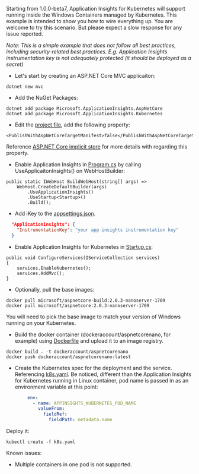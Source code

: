 Starting from 1.0.0-beta7, Application Insights for Kubernetes will support running inside the Windows Containers managed by Kubernetes. This example is intended to show you how to wire everything up. You are welcome to try this scenario. But please expect a slow response for any issue reported.

_Note: This is a simple example that does not follow all best practices, including security-related best practices. E.g. Application Insights instrumentation key is not adequately protected (it should be deployed as a secret)_

* Let's start by creating an ASP.NET Core MVC applicaiton:
```
dotnet new mvc
```
* Add the NuGet Packages:
```
dotnet add package Microsoft.ApplicationInsights.AspNetCore
dotnet add package Microsoft.ApplicationInsights.Kubernetes
```

* Edit the [project file](AspNetCoreNano.csproj), add the following property:
```
<PublishWithAspNetCoreTargetManifest>false</PublishWithAspNetCoreTargetManifest>
```
Reference [ASP.NET Core implicit store](https://docs.microsoft.com/en-us/dotnet/core/deploying/runtime-store#aspnet-core-implicit-store) for more details with regarding this property.

* Enable Application Insights in [Program.cs](Program.cs) by calling UseApplicaitonInsights() on WebHostBuilder:
```
public static IWebHost BuildWebHost(string[] args) =>
    WebHost.CreateDefaultBuilder(args)
        .UseApplicationInsights()
        .UseStartup<Startup>()
        .Build();
```
* Add iKey to the [appsettings.json](appsettings.json).
```json
  "ApplicationInsights": {
    "InstrumentationKey": "your app insights instrumentation key"
  }
```
* Enable Application Insights for Kubernetes in [Startup.cs](Startup.cs):
```
public void ConfigureServices(IServiceCollection services)
{
    services.EnableKubernetes();
    services.AddMvc();
}
```
* Optionally, pull the base images:
```
docker pull microsoft/aspnetcore-build:2.0.3-nanoserver-1709
docker pull microsoft/aspnetcore:2.0.3-nanoserver-1709
```
You will need to pick the base image to match your version of Windows running on your Kubernetes.

* Build the docker container (dockeraccount/aspnetcorenano, for example) using [Dockerfile](Dockerfile) and upload it to an image registry.
```
docker build . -t dockeraccount/aspnetcorenano
docker push dockeraccount/aspnetcorenano:latest
```
* Create the Kubernetes spec for the deployment and the service. Referencing [k8s.yaml](k8s/k8s.yaml). Be noticed, different than the Application Insights for Kubernetes running in Linux container, pod name is passed in as an environment variable at this point:
```yaml
        env:
          - name: APPINSIGHTS_KUBERNETES_POD_NAME
            valueFrom:
              fieldRef:
                fieldPath: metadata.name
```
Deploy it:
```
kubectl create -f k8s.yaml
```

Known issues:
* Multiple containers in one pod is not supported.
